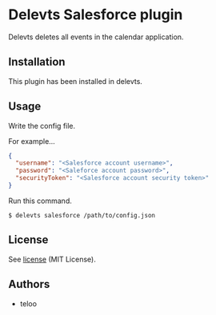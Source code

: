 Delevts Salesforce plugin
==================

Delevts deletes all events in the calendar application.

## Installation

This plugin has been installed in delevts.

## Usage

Write the config file.

For example...

```json
{
  "username": "<Salesforce account username>",
  "password": "<Saleforce account password>",
  "securityToken": "<Salesforce account security token>"
}
```

Run this command.

```shell
$ delevts salesforce /path/to/config.json
```

## License

See [license](LICENSE) (MIT License).

## Authors

* teloo
